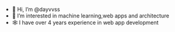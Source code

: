 - 👋 Hi, I’m @dayvvss
- 👀 I’m interested in machine learning,web apps and architecture 
- 🕸 I have over 4 years experience in web app development   


<!---
dayvvss/dayvvss is a ✨ special ✨ repository because its `README.md` (this file) appears on your GitHub profile.
You can click the Preview link to take a look at your changes.
--->
